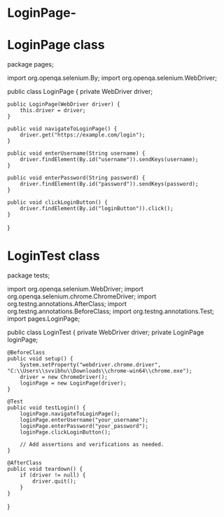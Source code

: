 # LoginPage-
# LoginPage class 

package pages;

import org.openqa.selenium.By;
import org.openqa.selenium.WebDriver;

public class LoginPage {
    private WebDriver driver;

    public LoginPage(WebDriver driver) {
        this.driver = driver;
    }

    public void navigateToLoginPage() {
        driver.get("https://example.com/login");
    }

    public void enterUsername(String username) {
        driver.findElement(By.id("username")).sendKeys(username);
    }

    public void enterPassword(String password) {
        driver.findElement(By.id("password")).sendKeys(password);
    }

    public void clickLoginButton() {
        driver.findElement(By.id("loginButton")).click();
    }
}



# LoginTest class

package tests;

import org.openqa.selenium.WebDriver;
import org.openqa.selenium.chrome.ChromeDriver;
import org.testng.annotations.AfterClass;
import org.testng.annotations.BeforeClass;
import org.testng.annotations.Test;
import pages.LoginPage;

public class LoginTest {
    private WebDriver driver;
    private LoginPage loginPage;

    @BeforeClass
    public void setup() {
        System.setProperty("webdriver.chrome.driver", "C:\\Users\\svvibhu\\Downloads\\chrome-win64\\chrome.exe");
        driver = new ChromeDriver();
        loginPage = new LoginPage(driver);
    }

    @Test
    public void testLogin() {
        loginPage.navigateToLoginPage();
        loginPage.enterUsername("your_username");
        loginPage.enterPassword("your_password");
        loginPage.clickLoginButton();

        // Add assertions and verifications as needed.
    }

    @AfterClass
    public void teardown() {
        if (driver != null) {
            driver.quit();
        }
    }
}







